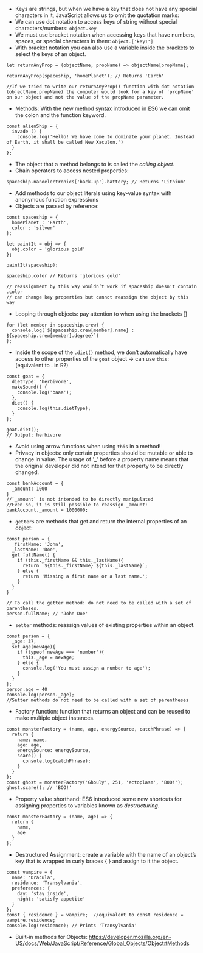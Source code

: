 - Keys are strings, but when we have a key that does not have any special characters in it, JavaScript allows us to omit the quotation marks:
- We can use dot notation to access keys of string without special characters/numbers: `object.key`
- We must use bracket notation when accessing keys that have numbers, spaces, or special characters in them: `object.['key1']`
-  With bracket notation you can also use a variable inside the brackets to select the keys of an object. 
```
let returnAnyProp = (objectName, propName) => objectName[propName];
 
returnAnyProp(spaceship, 'homePlanet'); // Returns 'Earth'

//If we tried to write our returnAnyProp() function with dot notation (objectName.propName) the computer would look for a key of 'propName' on our object and not the value of the propName parameter.
```
- Methods: With the new method syntax introduced in ES6 we can omit the colon and the function keyword.
```
const alienShip = {
  invade () { 
    console.log('Hello! We have come to dominate your planet. Instead of Earth, it shall be called New Xaculon.')
  }
};
```
- The object that a method belongs to is called the *calling object*.
- Chain operators to access nested properties:
```
spaceship.nanoelectronics['back-up'].battery; // Returns 'Lithium'
```
- Add methods to our object literals using key-value syntax with anonymous function expressions 
- Objects are passed by reference:
```
const spaceship = {
  homePlanet : 'Earth',
  color : 'silver'
};
 
let paintIt = obj => {
  obj.color = 'glorious gold'
};
 
paintIt(spaceship);
 
spaceship.color // Returns 'glorious gold'

// reassignment by this way wouldn’t work if spaceship doesn't contain .color
// can change key properties but cannot reassign the object by this way
```

- Looping through objects: pay attention to when using the brackets []
```
for (let member in spaceship.crew) {
  console.log(`${spaceship.crew[member].name} : ${spaceship.crew[member].degree}`)
};
```
- Inside the scope of the `.diet()` method, we don’t automatically have access to other properties of the `goat` object -> can use `this`: (equivalent to . in R?)
```
const goat = {
  dietType: 'herbivore',
  makeSound() {
    console.log('baaa');
  },
  diet() {
    console.log(this.dietType);
  }
};
 
goat.diet(); 
// Output: herbivore
```
- Avoid using arrow functions when using `this` in a method!
- Privacy in objects: only certain properties should be mutable or able to change in value. The usage of '_' before a property name means that the original developer did not intend for that property to be directly changed.
```
const bankAccount = {
  _amount: 1000           
}
//`_amount` is not intended to be directly manipulated
//Even so, it is still possible to reassign _amount:
bankAccount._amount = 1000000;
```
- `getters` are methods that get and return the internal properties of an object:
```
const person = {
  _firstName: 'John',
  _lastName: 'Doe',
  get fullName() {
    if (this._firstName && this._lastName){
      return `${this._firstName} ${this._lastName}`;
    } else {
      return 'Missing a first name or a last name.';
    }
  }
}
 
// To call the getter method: do not need to be called with a set of parentheses.
person.fullName; // 'John Doe'
```
- `setter` methods: reassign values of existing properties within an object.
```
const person = {
  _age: 37,
  set age(newAge){
    if (typeof newAge === 'number'){
      this._age = newAge;
    } else {
      console.log('You must assign a number to age');
    }
  }
};
person.age = 40
console.log(person._age);
//Setter methods do not need to be called with a set of parentheses
```
- Factory function: function that returns an object and can be reused to make multiple object instances.
```
const monsterFactory = (name, age, energySource, catchPhrase) => {
  return { 
    name: name,
    age: age, 
    energySource: energySource,
    scare() {
      console.log(catchPhrase);
    } 
  }
};
const ghost = monsterFactory('Ghouly', 251, 'ectoplasm', 'BOO!');
ghost.scare(); // 'BOO!'
```
- Property value shorthand: ES6 introduced some new shortcuts for assigning properties to variables known as *destructuring*.
```
const monsterFactory = (name, age) => {
  return { 
    name,
    age 
  }
};
```
- Destructured Assignment: create a variable with the name of an object’s key that is wrapped in curly braces { } and assign to it the object.
```
const vampire = {
  name: 'Dracula',
  residence: 'Transylvania',
  preferences: {
    day: 'stay inside',
    night: 'satisfy appetite'
  }
};
const { residence } = vampire;  //equivalent to const residence = vampire.residence; 
console.log(residence); // Prints 'Transylvania'
```
- Built-in methods for Objects: https://developer.mozilla.org/en-US/docs/Web/JavaScript/Reference/Global_Objects/Object#Methods
